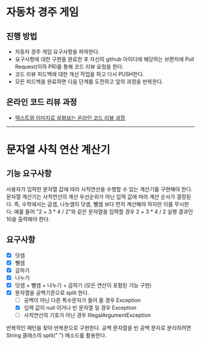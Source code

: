 # 자동차 경주 게임
## 진행 방법
* 자동차 경주 게임 요구사항을 파악한다.
* 요구사항에 대한 구현을 완료한 후 자신의 github 아이디에 해당하는 브랜치에 Pull Request(이하 PR)를 통해 코드 리뷰 요청을 한다.
* 코드 리뷰 피드백에 대한 개선 작업을 하고 다시 PUSH한다.
* 모든 피드백을 완료하면 다음 단계를 도전하고 앞의 과정을 반복한다.

## 온라인 코드 리뷰 과정
* [텍스트와 이미지로 살펴보는 온라인 코드 리뷰 과정](https://github.com/next-step/nextstep-docs/tree/master/codereview)


---
# 문자열 사칙 연산 계산기

## 기능 요구사항 
사용자가 입력한 문자열 값에 따라 사칙연산을 수행할 수 있는 계산기를 구현해야 한다.
문자열 계산기는 사칙연산의 계산 우선순위가 아닌 입력 값에 따라 계산 순서가 결정된다. 즉, 수학에서는 곱셈, 나눗셈이 덧셈, 뺄셈 보다 먼저 계산해야 하지만 이를 무시한다.
예를 들어 "2 + 3 * 4 / 2"와 같은 문자열을 입력할 경우 2 + 3 * 4 / 2 실행 결과인 10을 출력해야 한다.

## 요구사항
- [x] 덧셈
- [x] 뺄셈
- [x] 곱하기
- [x] 나누기
- [x] 덧셈 + 뺄셈 + 나누기 + 곱하기 (모든 연산이 포함된 기능 구현) 
- [x] 문자열을 공백기준으로 split 한다.
  - [ ] 공백이 아닌 다른 특수문자가 들어 올 경우 Exception
  - [x] 입력 값이 null 이거나 빈 문자열 일 경우 Exception
  - [ ] 사칙연산의 기호가 아닌 경우 IllegalArgumentException
  
반복적인 패턴을 찾아 반복문으로 구현한다.
공백 문자열을 빈 공백 문자로 분리하려면 String 클래스의 split(" ") 메소드를 활용한다.
